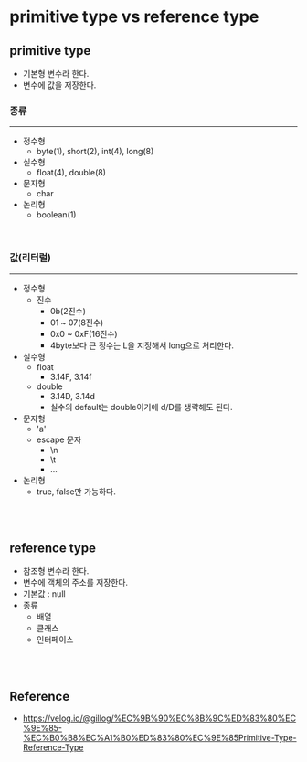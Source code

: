 # primitive type vs reference type

## primitive type
* 기본형 변수라 한다.
* 변수에 값을 저장한다.
### 종류
- - -
* 정수형
  * byte(1), short(2), int(4), long(8)
* 실수형
  * float(4), double(8)
* 문자형
  * char
* 논리형
  * boolean(1)
<br>

### 값(리터럴)
- - -
* 정수형
  * 진수
    * 0b(2진수)
    * 01 ~ 07(8진수)
    * 0x0 ~ 0xF(16진수)
    * 4byte보다 큰 정수는 L을 지정해서 long으로 처리한다.
* 실수형
  * float
    * 3.14F, 3.14f
  * double
    * 3.14D, 3.14d
    * 실수의 default는 double이기에 d/D를 생략해도 된다.
* 문자형
  * 'a'
  * escape 문자
    * \n
    * \t
    * ...
* 논리형
  * true, false만 가능하다.

<br><br>

## reference type
* 참조형 변수라 한다.
* 변수에 객체의 주소를 저장한다.
* 기본값 : null
* 종류
  * 배열
  * 클래스
  * 인터페이스

<br><br>
## Reference
* https://velog.io/@gillog/%EC%9B%90%EC%8B%9C%ED%83%80%EC%9E%85-%EC%B0%B8%EC%A1%B0%ED%83%80%EC%9E%85Primitive-Type-Reference-Type
  